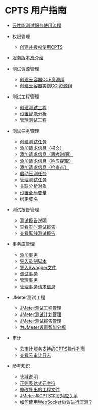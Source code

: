 # CPTS 用户指南

-   [云性能测试服务使用流程](云性能测试服务使用流程.md)
-   权限管理
    -   [创建并授权使用CPTS](创建并授权使用CPTS.md)

-   [服务版本及介绍](服务版本及介绍.md)
-   测试资源管理
    -   [创建云容器CCE资源组](创建云容器CCE资源组.md)
    -   [创建云容器实例CCI资源组](创建云容器实例CCI资源组.md)

-   测试工程管理
    -   [创建测试工程](创建测试工程.md)
    -   [设置智能分析](设置智能分析.md)
    -   [管理测试工程](管理测试工程.md)

-   测试任务管理
    -   [创建测试任务](创建测试任务.md)
    -   [添加请求信息（报文）](添加请求信息（报文）.md)
    -   [添加请求信息（思考时间）](添加请求信息（思考时间）.md)
    -   [添加请求信息（响应提取）](添加请求信息（响应提取）.md)
    -   [添加请求信息（检查点）](添加请求信息（检查点）.md)
    -   [启动压测任务](启动压测任务.md)
    -   [管理测试任务](管理测试任务.md)
    -   [关联分析对象](关联分析对象.md)
    -   [设置全局变量](设置全局变量.md)
    -   [绑定域名](绑定域名.md)

-   测试报告管理
    -   [测试报告说明](测试报告说明.md)
    -   [查看实时测试报告](查看实时测试报告.md)
    -   [查看离线测试报告](查看离线测试报告.md)

-   事务库管理
    -   [添加事务](添加事务.md)
    -   [导入录制脚本](导入录制脚本.md)
    -   [导入Swagger文件](导入Swagger文件.md)
    -   [调试事务](调试事务.md)
    -   [管理事务](管理事务.md)
    -   [管理事务请求信息](管理事务请求信息.md)

-   JMeter测试工程
    -   [JMeter测试工程管理](JMeter测试工程管理.md)
    -   [JMeter测试计划管理](JMeter测试计划管理.md)
    -   [JMeter测试报告管理](JMeter测试报告管理.md)
    -   [为JMeter设置智能分析](为JMeter设置智能分析.md)

-   审计
    -   [云审计服务支持的CPTS操作列表](云审计服务支持的CPTS操作列表.md)
    -   [查看云审计日志](查看云审计日志.md)

-   参考知识
    -   [头域说明](头域说明.md)
    -   [正则表达式元字符](正则表达式元字符.md)
    -   [修改导出的工程文件](修改导出的工程文件.md)
    -   [JMeter与CPTS字段对应关系](JMeter与CPTS字段对应关系.md)
    -   [如何使用WebSocket协议进行压测？](如何使用WebSocket协议进行压测.md)



